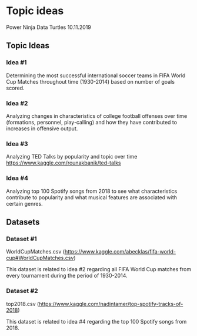 Topic ideas
================
Power Ninja Data Turtles
10.11.2019

## Topic Ideas

### Idea \#1

Determining the most successful international soccer teams in FIFA World
Cup Matches throughout time (1930-2014) based on number of goals scored.

### Idea \#2

Analyzing changes in characteristics of college football offenses over
time (formations, personnel, play-calling) and how they have contributed
to increases in offensive output.

### Idea \#3

Analyzing TED Talks by popularity and topic over time
<https://www.kaggle.com/rounakbanik/ted-talks>

### Idea \#4

Analyzing top 100 Spotify songs from 2018 to see what characteristics
contribute to popularity and what musical features are associated with
certain genres.

## Datasets

### Dataset \#1

WorldCupMatches.csv
(<https://www.kaggle.com/abecklas/fifa-world-cup#WorldCupMatches.csv>)

This dataset is related to idea \#2 regarding all FIFA World Cup matches
from every tournament during the period of 1930-2014.

### Dataset \#2

top2018.csv
(<https://www.kaggle.com/nadintamer/top-spotify-tracks-of-2018>)

This dataset is related to idea \#4 regarding the top 100 Spotify songs
from 2018.
